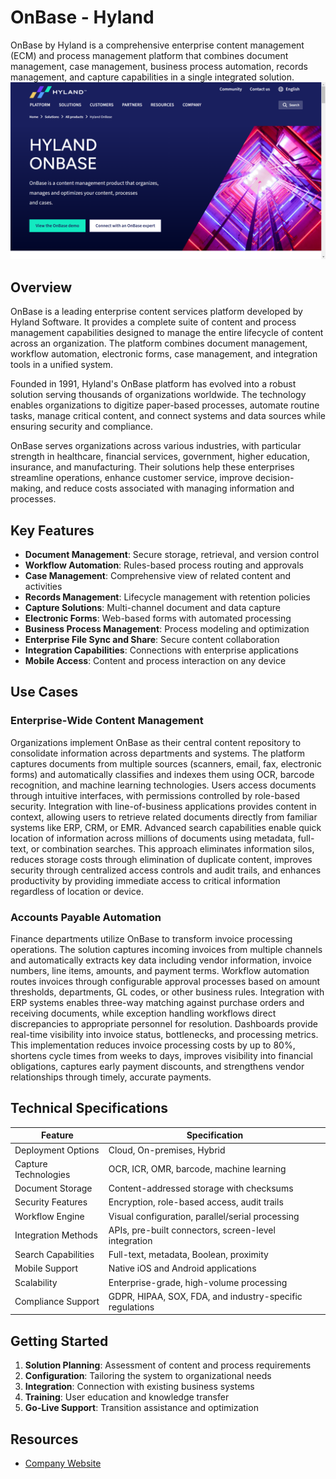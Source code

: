 
# OnBase - Hyland

OnBase by Hyland is a comprehensive enterprise content management (ECM) and process management platform that combines document management, case management, business process automation, records management, and capture capabilities in a single integrated solution.
![OnBase](./assets/onbase-hyland.png)

## Overview

OnBase is a leading enterprise content services platform developed by Hyland Software. It provides a complete suite of content and process management capabilities designed to manage the entire lifecycle of content across an organization. The platform combines document management, workflow automation, electronic forms, case management, and integration tools in a unified system.

Founded in 1991, Hyland's OnBase platform has evolved into a robust solution serving thousands of organizations worldwide. The technology enables organizations to digitize paper-based processes, automate routine tasks, manage critical content, and connect systems and data sources while ensuring security and compliance.

OnBase serves organizations across various industries, with particular strength in healthcare, financial services, government, higher education, insurance, and manufacturing. Their solutions help these enterprises streamline operations, enhance customer service, improve decision-making, and reduce costs associated with managing information and processes.

## Key Features

- **Document Management**: Secure storage, retrieval, and version control
- **Workflow Automation**: Rules-based process routing and approvals
- **Case Management**: Comprehensive view of related content and activities
- **Records Management**: Lifecycle management with retention policies
- **Capture Solutions**: Multi-channel document and data capture
- **Electronic Forms**: Web-based forms with automated processing
- **Business Process Management**: Process modeling and optimization
- **Enterprise File Sync and Share**: Secure content collaboration
- **Integration Capabilities**: Connections with enterprise applications
- **Mobile Access**: Content and process interaction on any device

## Use Cases

### Enterprise-Wide Content Management

Organizations implement OnBase as their central content repository to consolidate information across departments and systems. The platform captures documents from multiple sources (scanners, email, fax, electronic forms) and automatically classifies and indexes them using OCR, barcode recognition, and machine learning technologies. Users access documents through intuitive interfaces, with permissions controlled by role-based security. Integration with line-of-business applications provides content in context, allowing users to retrieve related documents directly from familiar systems like ERP, CRM, or EMR. Advanced search capabilities enable quick location of information across millions of documents using metadata, full-text, or combination searches. This approach eliminates information silos, reduces storage costs through elimination of duplicate content, improves security through centralized access controls and audit trails, and enhances productivity by providing immediate access to critical information regardless of location or device.

### Accounts Payable Automation

Finance departments utilize OnBase to transform invoice processing operations. The solution captures incoming invoices from multiple channels and automatically extracts key data including vendor information, invoice numbers, line items, amounts, and payment terms. Workflow automation routes invoices through configurable approval processes based on amount thresholds, departments, GL codes, or other business rules. Integration with ERP systems enables three-way matching against purchase orders and receiving documents, while exception handling workflows direct discrepancies to appropriate personnel for resolution. Dashboards provide real-time visibility into invoice status, bottlenecks, and processing metrics. This implementation reduces invoice processing costs by up to 80%, shortens cycle times from weeks to days, improves visibility into financial obligations, captures early payment discounts, and strengthens vendor relationships through timely, accurate payments.

## Technical Specifications

| Feature | Specification |
|---------|---------------|
| Deployment Options | Cloud, On-premises, Hybrid |
| Capture Technologies | OCR, ICR, OMR, barcode, machine learning |
| Document Storage | Content-addressed storage with checksums |
| Security Features | Encryption, role-based access, audit trails |
| Workflow Engine | Visual configuration, parallel/serial processing |
| Integration Methods | APIs, pre-built connectors, screen-level integration |
| Search Capabilities | Full-text, metadata, Boolean, proximity |
| Mobile Support | Native iOS and Android applications |
| Scalability | Enterprise-grade, high-volume processing |
| Compliance Support | GDPR, HIPAA, SOX, FDA, and industry-specific regulations |

## Getting Started

1. **Solution Planning**: Assessment of content and process requirements
2. **Configuration**: Tailoring the system to organizational needs
3. **Integration**: Connection with existing business systems
4. **Training**: User education and knowledge transfer
5. **Go-Live Support**: Transition assistance and optimization

## Resources

- [Company Website](https://www.hyland.com/en/platform/product-suite/onbase)
